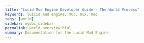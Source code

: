 ```yaml
---
title: "Lucid Mud Engine Developer Guide - The World Process"
keywords: luicid mud engine, mud, mux, moo
tags: [world]
sidebar: mydoc_sidebar
permalink: world_overview.html
summary: Documentation for the Lucid Mud Engine
---
```

